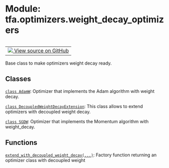 <div itemscope itemtype="http://developers.google.com/ReferenceObject">
<meta itemprop="name" content="tfa.optimizers.weight_decay_optimizers" />
<meta itemprop="path" content="Stable" />
</div>

# Module: tfa.optimizers.weight_decay_optimizers


<table class="tfo-notebook-buttons tfo-api" align="left">

<td>
  <a target="_blank" href="https://github.com/tensorflow/addons/tree/r0.5/tensorflow_addons/optimizers/weight_decay_optimizers.py">
    <img src="https://www.tensorflow.org/images/GitHub-Mark-32px.png" />
    View source on GitHub
  </a>
</td></table>



Base class to make optimizers weight decay ready.

<!-- Placeholder for "Used in" -->


## Classes

[`class AdamW`](../../tfa/optimizers/AdamW.md): Optimizer that implements the Adam algorithm with weight decay.

[`class DecoupledWeightDecayExtension`](../../tfa/optimizers/weight_decay_optimizers/DecoupledWeightDecayExtension.md): This class allows to extend optimizers with decoupled weight decay.

[`class SGDW`](../../tfa/optimizers/SGDW.md): Optimizer that implements the Momentum algorithm with weight_decay.

## Functions

[`extend_with_decoupled_weight_decay(...)`](../../tfa/optimizers/extend_with_decoupled_weight_decay.md): Factory function returning an optimizer class with decoupled weight

